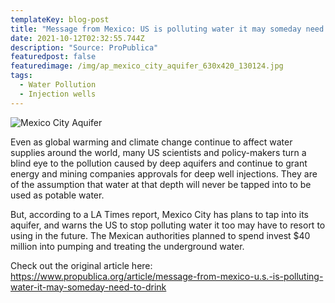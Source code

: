 ```yaml
---
templateKey: blog-post
title: "Message from Mexico: US is polluting water it may someday need to drink "
date: 2021-10-12T02:32:55.744Z
description: "Source: ProPublica"
featuredpost: false
featuredimage: /img/ap_mexico_city_aquifer_630x420_130124.jpg
tags:
  - Water Pollution
  - Injection wells
---
```

![Mexico City Aquifer](/img/ap_mexico_city_aquifer_630x420_130124.jpg "Mexico City Aquifer")

Even as global warming and climate change continue to affect water supplies around the world, many US scientists and policy-makers turn a blind eye to the pollution caused by deep aquifers and continue to grant energy and mining companies approvals for deep well injections. They are of the assumption that water at that depth will never be tapped into to be used as potable water. 


But, according to a LA Times report, Mexico City has plans to tap into its aquifer, and warns the US to stop polluting water it too may have to resort to using in the future. The Mexican authorities planned to spend invest $40 million into pumping and treating the underground water.

Check out the original article here: <https://www.propublica.org/article/message-from-mexico-u.s.-is-polluting-water-it-may-someday-need-to-drink>